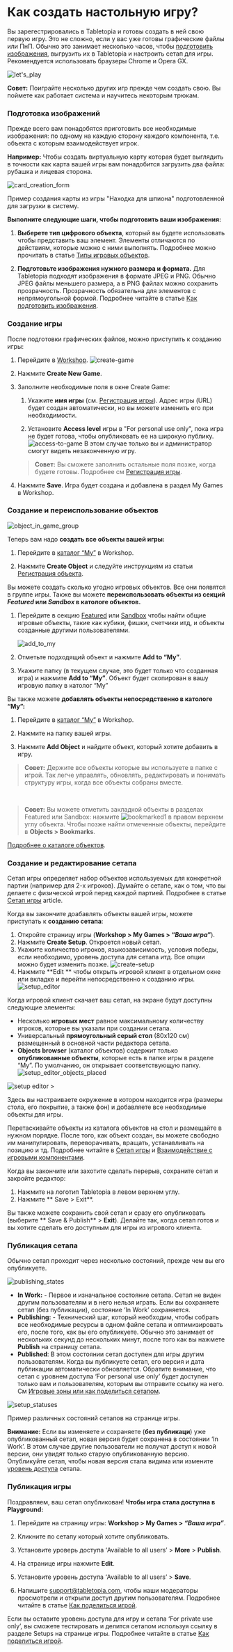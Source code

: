 # Как создать настольную игру?			

Вы зарегестрировались в Tabletopia и готовы создать в ней свою первую игру. Это не сложно, если у вас уже готовы графические файлы или ПнП. Обычно это занимает несколько часов, чтобы [подготовить изображения](how-to-prepare-graphics.md), выгрузить их в Tabletopia и настроить сетап для игры. Рекомендуется использовать браузеры Chrome и Opera GX.

![let's_play](http://help.tabletopia.com/wp-content/uploads/2015/06/lets_play-600x119.png)

**Совет:** Поиграйте несколько других игр прежде чем создать свою. Вы поймете как работает система и научитесь некоторым трюкам.

### Подготовка изображений

Прежде всего вам понадобятся приготовить все необходимые изображения: по одному на каждую сторону каждого компонента, т.е. объекта с которым взаимодействует игрок.

**Например:** Чтобы создать виртуальную карту которая будет выглядить в точности как карта вашей игры вам понадобится загрузить два файла: рубашка и лицевая сторона.

![card_creation_form](https://help.tabletopia.com/wp-content/uploads/2019/12/card_creation_form-13.12.19.png)

Пример создания карты из игры "Находка для шпиона" подготовленной для загрузки в систему.

**Выполните следующие шаги, чтобы подготовить ваши изображения:**

1. **Выберете тип цифрового объекта**, который вы будете использовать чтобы представить ваш элемент. Элементы отличаются по действиям, которые можно с ними выполнять. Подробнее можно прочитать в статье [Типы игровых объектов](../objects/game-objects-types.md).

2. **Подготовьте изображения нужного размера и формата.** Для Tabletopia подходят изображения в формате JPEG и PNG. Обычно JPEG файлы меньшего размера, а в PNG файлах можно сохранить прозрачность. Прозрачность обязательна для элементов с непрямоугольной формой. Подробнее читайте в статье [Как подготовить изображения](how-to-prepare-graphics.md).

### Создание игры

После подготовки графических файлов, можно приступить к созданию игры:

1. Перейдите в [Workshop](https://tabletopia.com/workshop).
![create-game](http://help.tabletopia.com/wp-content/uploads/2016/12/create-game.png)

2. Нажмите **Create New Game**.

3. Заполните необходимые поля в окне Create Game:
    1. Укажите **имя игры** (см. [Регистрация игры](filling-in-a-game-form.md)). Адрес игры (URL) будет создан автоматически, но вы можете изменить его при необходимости.

    2. Установите **Access level** игры в "For personal use only", пока игра не будет готова, чтобы опубликовать ее на широкую публику.
    ![access-to-game](http://help.tabletopia.com/wp-content/uploads/2016/12/access-to-game.png)
    В этом случае только вы и администратор смогут видеть незаконченную игру.
    >**Совет:** Вы сможете заполнить остальные поля позже, когда будете готовы. Подробнее см [Регистрация игры](filling-in-a-game-form.md).

4. Нажмите **Save**. Игра будет создана и добавлена в раздел My Games в Workshop.

### Создание и переиспользование объектов

![object_in_game_group](http://help.tabletopia.com/wp-content/uploads/2015/06/object_in_game_group.png)

Теперь вам надо **создать все объекты вашей игры:**

1. Перейдите в [каталог &#8220;My&#8221;](https://tabletopia.com/workshop/objects/my) в Workshop.

2. Нажмите **Create Object** и следуйте инструкциям из статьи [Регистрация объекта](../objects/how-to-fill-in-an-object-form.md).

Вы можете создать сколько угодно игровых объектов. Все они появятся в группе игры. Также вы можете **переиспользовать объекты из секций *Featured* или *Sandbox* в катологе объектов.**

1. Перейдите в секцию [Featured](http://beta.tabletopia.com/objects/featured) или [Sandbox](https://tabletopia.com/workshop/objects/sandbox) чтобы найти общие игровые объекты, такие как кубики, фишки, счетчики итд, и объекты созданные другими пользователями.

    ![add_to_my](http://help.tabletopia.com/wp-content/uploads/2015/06/add_to_my1.png)

2. Отметьте подходящий объект и нажмите **Add to &#8220;My&#8221;**.

3. Укажите папку (в текущем случае, это будет только что созданная игра) и нажмите **Add to &#8220;My&#8221;**. Объект будет скопирован в вашу игровую папку в католог &#8220;My&#8221;

Вы также можете **добавлять объекты непосредственно в катологе &#8220;My&#8221;:**

1. Перейдите в [каталог &#8220;My&#8221;](https://tabletopia.com/workshop/objects/my) в Workshop.

2. Нажмите на папку вашей игры.

3. Нажмите **Add Object** и найдите объект, который хотите добавить в игру.

> **Совет:** Держите все объекты которые вы используете в папке с игрой. Так легче управлять, обновлять, редактировать и понимать структуру игры, когда все объекты собраны вместе.

&nbsp;

> **Совет:** Вы можете отметить закладкой объекты в разделах Featured или Sandbox: нажмите ![bookmarked1](http://help.tabletopia.com/wp-content/uploads/2015/06/bookmarked11.png) в правом верхнем углу объекта. Чтобы позже найти отмеченные объекты, перейдите в **Objects &gt; Bookmarks**.

[Подробнее о каталоге объектов](http://help.tabletopia.com/knowledge-base/objects-catalogue/).

### Создание и редактирование сетапа

Сетап игры определяет набор объектов используемых для конкретной партии (например для 2-х игроков). Думайте о сетапе, как о том, что вы делаете с физической игрой перед каждой партией. Подробнее в статье [Сетап игры](game-setups.md) article.

Когда вы закончите доабавлять объекты вашей игры, можете приступать к **созданию сетапа**:

1. Откройте страницу игры (**Workshop &gt; My Games &gt; &#8220;*Ваша игра*&#8221;**).
2. Нажмите **Create Setup**. Откроется новый сетап.
3. Укажите количество игроков, языкозависимость, условия победы, если необходимо, уровень доступа для сетапа итд. Все опции можно будет изменить позже.
	![create-setup](http://help.tabletopia.com/wp-content/uploads/2016/12/create-setup.png)
4. Нажмите **Edit ** чтобы открыть игровой клиент в отдельном окне или вкладке и перейти непосредственно к созданию игры.
	![setup_editor](http://help.tabletopia.com/wp-content/uploads/2015/06/setup_editor.png)

Когда игровой клиент скачает ваш сетап, на экране будут доступны следующие элементы:
* Несколько **игровых мест** равное максимальному количеству игроков, которые вы указали при создании сетапа.
* Универсальный **прямоугольный серый стол** (80х120 см) размещенный в основной части редактора сетапа.
* **Objects browser** (каталог объектов) содержит только **опубликованные объекты**, которые есть в папке игры в разделе “My&#8221;. По умолчанию, он открывает соответствующую папку.
	![setup_editor_objects_placed](http://help.tabletopia.com/wp-content/uploads/2015/06/setup_editor_objects_placed.png)

![setup editor >](http://help.tabletopia.com/wp-content/uploads/2015/06/setup_editor_main_menu.png)

Здесь вы настраиваете окружение в котором находится игра (размеры стола, его покрытие, а также фон) и добавляете все необходимые объекты для игры.

Перетаскивайте объекты из каталога объектов на стол и размещайте в нужном порядке. После того, как объект создан, вы можете свободно им манипулировать, переворачивать, вращать, устанавливать на позицию и тд. Подробнее читайте в  [Сетап игры](http://help.tabletopia.com/knowledge-base/game-setups/) и [Взаимодействие с игровыми компонентами](http://help.tabletopia.com/knowledge-base/actions-with-game-objects/).

Когда вы закончите или захотите сделать перерыв, сохраните сетап и закройте редактор:

1. Нажмите на логотип Tabletopia в левом верхнем углу.
2. Нажмите ** Save &gt; Exit**.

Вы также можете сохранить свой сетап и сразу его опубликовать (выберите ** Save &amp; Publish** &gt; **Exit**). Делайте так, когда сетап готов и вы хотите сделать его доступным для игры из игрового клиента.

### Публикация сетапа

Обычно сетап проходит через несколько состояний, прежде чем вы его опубликуете.

![publishing_states](http://help.tabletopia.com/wp-content/uploads/2015/06/publishing_states.png)

* **In Work:** - Первое и изначальное состояние сетапа. Сетап не виден другим пользователям и в него нельзя играть. Если вы сохраняете сетап (без публикации), состояние  ‘In Work’ сохраняется.
* **Publishing:** - Технический шаг, который необходим, чтобы собрать все необходимые ресурсы в одном файле сетапа и оптимизировать его, после того, как вы его опубликуете. Обычно это занимает от нескольких секунд до нескольких минут, после того как вы нажмете **Publish** на страницу сетапа.
* **Published**:  В этом состоянии сетап доступен для игры другим пользователям. Когда вы публикуете сетап, его версия и дата публикации автоматически обновляется. Обратите внимание, что сетап с уровнем доступа &#8216;For personal use only&#8217; будет доступен только вам и пользователям, которым вы отправите ссылку на него. См [Игровые зоны или как поделиться сетапом](http://help.tabletopia.com/knowledge-base/play-zones/).

![setup_statuses](http://help.tabletopia.com/wp-content/uploads/2015/06/setup_statuses.png)

Пример различных состояний сетапов на странице игры.

**Внимание:** Если вы изменяете и сохраняете (**без публикаци**) уже опубликованный сетап, новая версия будет сохранена в состоянии ‘In Work’. В этом случае другие пользователи не получат доступ к новой версии, они увидят только старую опубликованную версию. Опубликуйте сетап, чтобы новая версия стала видима или измените [уровень доступа](http://help.tabletopia.com/knowledge-base/user-access-levels/) сетапа.

### Публикация игры

Поздравляем, ваш сетап опубликован! **Чтобы игра стала доступна в Playground:**

1. Перейдите на страницу игры: **Workshop &gt; My Games &gt; *&#8220;Ваша игра&#8221;***.

2. Кликните по сетапу который хотите опубликовать. 

3. Установите уроверь доступа ‘Available to all users’ &gt; **More** &gt; **Publish**.

4. На странице игры нажмите **Edit**.

5. Установите уровень доступа ‘Available to all users’ &gt; **Save**.

6. Напишите [support@tabletopia.com](mailto:support@tabletopia.com), чтобы наши модераторы просмотрели и открыли доступ другим пользователям. Подробнее читайте в статье [Как поделиться игрой](http://help.tabletopia.com/knowledge-base/play-zones/).

Если вы оставите уровень доступа для игру и сетапа ‘For private use only’, вы сможете тестировать и делится сетапом используя ссылку в разделе Setups на странице игры. Подробнее читайте в статье [Как поделиться игрой](http://help.tabletopia.com/knowledge-base/play-zones/).